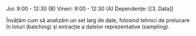 Joi:      9:00 - 12:30 (B)
Vineri:  9:00 - 12:30 (A)
Dependențe: [[3. Data]]

Învățăm cum să analizăm un set larg de date, folosind tehnici de prelucare în loturi (batching) și extracție a datelor reprezentative (sampling).